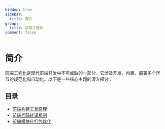 ```yaml
---
hidden: true
sidebar:
  title: 简介
group:
  title: 前端工程化
comment: false
---
```


# 简介

前端工程化是现代前端开发中不可或缺的一部分，它涉及开发、构建、部署多个环节的规范化和自动化。以下是一些核心主题的深入探讨：

## 目录

- [前端构建工具原理](./build-tools.md)
- [前端代码转译机制](./code-transform.md)
- [前端模块化打包优化](./module-bundle.md)
